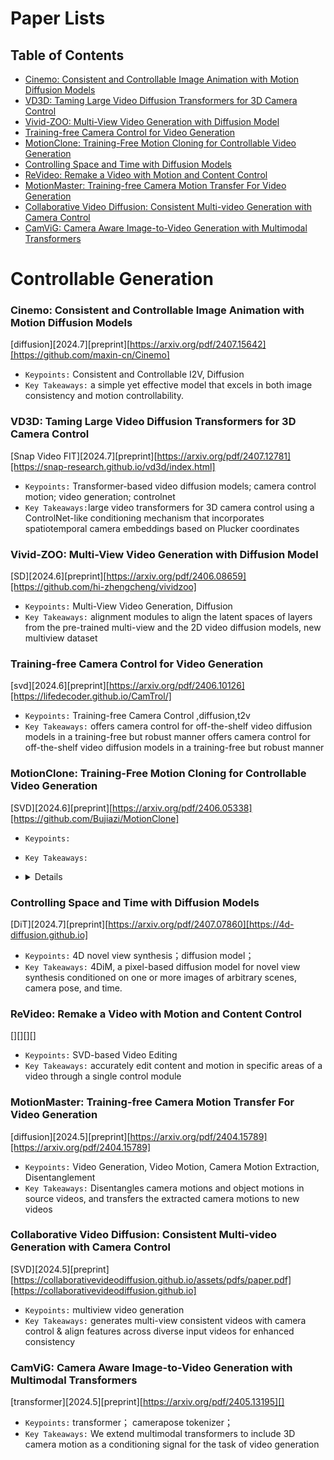 # Paper Lists

## Table of Contents

- [Cinemo: Consistent and Controllable Image Animation with Motion Diffusion Models](#cinemo-consistent-and-controllable-image-animation-with-motion-diffusion-models)
- [VD3D: Taming Large Video Diffusion Transformers for 3D Camera Control](#vd3d-taming-large-video-diffusion-transformers-for-3d-camera-control)
- [Vivid-ZOO: Multi-View Video Generation with Diffusion Model](#vivid-zoo-multi-view-video-generation-with-diffusion-model)
- [Training-free Camera Control for Video Generation](#training-free-camera-control-for-video-generation)
- [MotionClone: Training-Free Motion Cloning for Controllable Video Generation](#motionclone-training-free-motion-cloning-for-controllable-video-generation)
- [Controlling Space and Time with Diffusion Models](#controlling-space-and-time-with-diffusion-models)
- [ReVideo: Remake a Video with Motion and Content Control](#revideo-remake-a-video-with-motion-and-content-control)
- [MotionMaster: Training-free Camera Motion Transfer For Video Generation](#motionmaster-training-free-camera-motion-transfer-for-video-generation)
- [Collaborative Video Diffusion: Consistent Multi-video Generation with Camera Control](#collaborative-video-diffusion-consistent-multi-video-generation-with-camera-control)
- [CamViG: Camera Aware Image-to-Video Generation with Multimodal Transformers](#camvig-camera-aware-image-to-video-generation-with-multimodal-transformers)


# Controllable Generation
### Cinemo: Consistent and Controllable Image Animation with Motion Diffusion Models
[diffusion][2024.7][preprint][https://arxiv.org/pdf/2407.15642][https://github.com/maxin-cn/Cinemo]
- `Keypoints:` Consistent and Controllable I2V, Diffusion
- `Key Takeaways:` a simple yet effective model that excels in both image consistency and motion controllability.


### VD3D: Taming Large Video Diffusion Transformers for 3D Camera Control
[Snap Video FIT][2024.7][preprint][https://arxiv.org/pdf/2407.12781][https://snap-research.github.io/vd3d/index.html]
- `Keypoints:`  Transformer-based video diffusion models; camera control motion; video generation; controlnet
- `Key Takeaways:`large video transformers for 3D camera control using a ControlNet-like conditioning mechanism that incorporates spatiotemporal camera embeddings based on Plucker coordinates



### Vivid-ZOO: Multi-View Video Generation with Diffusion Model
[SD][2024.6][preprint][https://arxiv.org/pdf/2406.08659][https://github.com/hi-zhengcheng/vividzoo]
- `Keypoints:` Multi-View Video Generation, Diffusion
- `Key Takeaways:` alignment modules to align the latent spaces of layers from the pre-trained multi-view and the 2D video diffusion models, new multiview dataset



### Training-free Camera Control for Video Generation
[svd][2024.6][preprint][https://arxiv.org/pdf/2406.10126][https://lifedecoder.github.io/CamTrol/]
- `Keypoints:` Training-free Camera Control ,diffusion,t2v
- `Key Takeaways:` offers camera control for off-the-shelf video diffusion models in a training-free but robust manner offers camera control for off-the-shelf video diffusion models in a training-free but robust manner



### MotionClone: Training-Free Motion Cloning for Controllable Video Generation
[SVD][2024.6][preprint][https://arxiv.org/pdf/2406.05338][https://github.com/Bujiazi/MotionClone]
- `Keypoints:`
- `Key Takeaways:`
-   <details>
    <summary>Details</summary>

    - `Method:`
</details>


### Controlling Space and Time with Diffusion Models
[DiT][2024.7][preprint][https://arxiv.org/pdf/2407.07860][https://4d-diffusion.github.io]
- `Keypoints:` 4D novel view synthesis；diffusion model；
- `Key Takeaways:` 4DiM, a pixel-based diffusion model for novel view synthesis conditioned on one or more images of arbitrary scenes, camera pose, and time.


### ReVideo: Remake a Video with Motion and Content Control 
[][][][]
- `Keypoints:` SVD-based Video Editing
- `Key Takeaways:` accurately edit content and motion in specific areas of a video through a single control module


### MotionMaster: Training-free Camera Motion Transfer For Video Generation
[diffusion][2024.5][preprint][https://arxiv.org/pdf/2404.15789][https://arxiv.org/pdf/2404.15789]
- `Keypoints:` Video Generation, Video Motion, Camera Motion Extraction, Disentanglement
- `Key Takeaways:` Disentangles camera motions and object motions in source videos, and transfers the extracted camera motions to new videos


### Collaborative Video Diffusion: Consistent Multi-video Generation with Camera Control 
[SVD][2024.5][preprint][https://collaborativevideodiffusion.github.io/assets/pdfs/paper.pdf][https://collaborativevideodiffusion.github.io]
- `Keypoints:` multiview video generation
- `Key Takeaways:` generates multi-view consistent videos with camera control & align features across diverse input videos for enhanced consistency



### CamViG: Camera Aware Image-to-Video Generation with Multimodal Transformers
[transformer][2024.5][preprint][https://arxiv.org/pdf/2405.13195][]
- `Keypoints:` transformer； camerapose tokenizer；
- `Key Takeaways:` We extend multimodal transformers to include 3D camera motion as a conditioning signal for the task of video generation



